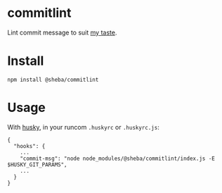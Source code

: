# commitlint
Lint commit message to suit [my taste](https://github.com/ShafiqIslam/dotfiles/blob/master/.gitmessage).

# Install
```
npm install @sheba/commitlint
```

# Usage
With [husky](https://github.com/typicode/husky), in your runcom `.huskyrc` or `.huskyrc.js`:
```
{
  "hooks": {
    ...
    "commit-msg": "node node_modules/@sheba/commitlint/index.js -E $HUSKY_GIT_PARAMS",
    ...
  }
}
```
